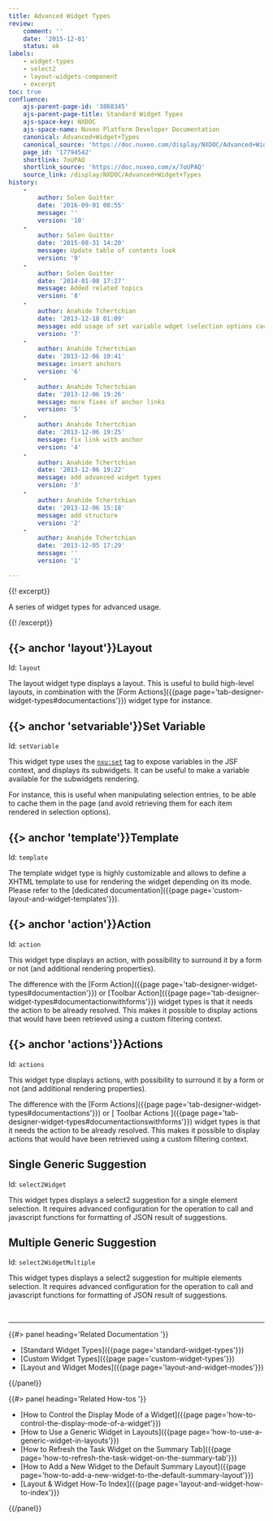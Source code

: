 ```yaml
---
title: Advanced Widget Types
review:
    comment: ''
    date: '2015-12-01'
    status: ok
labels:
    - widget-types
    - select2
    - layout-widgets-component
    - excerpt
toc: true
confluence:
    ajs-parent-page-id: '3868345'
    ajs-parent-page-title: Standard Widget Types
    ajs-space-key: NXDOC
    ajs-space-name: Nuxeo Platform Developer Documentation
    canonical: Advanced+Widget+Types
    canonical_source: 'https://doc.nuxeo.com/display/NXDOC/Advanced+Widget+Types'
    page_id: '17794542'
    shortlink: 7oUPAQ
    shortlink_source: 'https://doc.nuxeo.com/x/7oUPAQ'
    source_link: /display/NXDOC/Advanced+Widget+Types
history:
    - 
        author: Solen Guitter
        date: '2016-09-01 08:55'
        message: ''
        version: '10'
    - 
        author: Solen Guitter
        date: '2015-08-31 14:20'
        message: Update table of contents look
        version: '9'
    - 
        author: Solen Guitter
        date: '2014-01-08 17:27'
        message: Added related topics
        version: '8'
    - 
        author: Anahide Tchertchian
        date: '2013-12-18 01:09'
        message: add usage of set variable wdget (selection options cache)
        version: '7'
    - 
        author: Anahide Tchertchian
        date: '2013-12-06 19:41'
        message: insert anchors
        version: '6'
    - 
        author: Anahide Tchertchian
        date: '2013-12-06 19:26'
        message: more fixes of anchor links
        version: '5'
    - 
        author: Anahide Tchertchian
        date: '2013-12-06 19:25'
        message: fix link with anchor
        version: '4'
    - 
        author: Anahide Tchertchian
        date: '2013-12-06 19:22'
        message: add advanced widget types
        version: '3'
    - 
        author: Anahide Tchertchian
        date: '2013-12-06 15:18'
        message: add structure
        version: '2'
    - 
        author: Anahide Tchertchian
        date: '2013-12-05 17:29'
        message: ''
        version: '1'

---
```

{{! excerpt}}

A series of widget types for advanced usage.

{{! /excerpt}}

## {{> anchor 'layout'}}Layout

Id: `layout`

The layout widget type displays a layout. This is useful to build high-level layouts, in combination with the [Form Actions]({{page page='tab-designer-widget-types#documentactions'}}) widget type for instance.

## {{> anchor 'setvariable'}}Set Variable

Id: `setVariable`

This widget type uses the [`nxu:set`](http://nxuset) tag to expose variables in the JSF context, and displays its subwidgets. It can be useful to make a variable available for the subwidgets rendering.

For instance, this is useful when manipulating selection entries, to be able to cache them in the page (and avoid retrieving them for each item rendered in selection options).

## {{> anchor 'template'}}Template

Id: `template`

The template widget type is highly customizable and allows to define a XHTML template to use for rendering the widget depending on its mode. Please refer to the [dedicated documentation]({{page page='custom-layout-and-widget-templates'}}).

## {{> anchor 'action'}}Action

Id: `action`

This widget type displays an action, with possibility to surround it by a form or not (and additional rendering properties).

The difference with the [Form Action]({{page page='tab-designer-widget-types#documentaction'}}) or [Toolbar Action]({{page page='tab-designer-widget-types#documentactionwithforms'}}) widget types is that it needs the action to be already resolved. This makes it possible to display actions that would have been retrieved using a custom filtering context.

## {{> anchor 'actions'}}Actions

Id: `actions`

This widget type displays actions, with possibility to surround it by a form or not (and additional rendering properties).

The difference with the [Form Actions]({{page page='tab-designer-widget-types#documentactions'}}) or [ Toolbar Actions ]({{page page='tab-designer-widget-types#documentactionswithforms'}}) widget types is that it needs the action to be already resolved. This makes it possible to display actions that would have been retrieved using a custom filtering context.

## Single Generic Suggestion

Id: `select2Widget`

This widget types displays a select2 suggestion for a single element selection. It requires advanced configuration for the operation to call and javascript functions for formatting of JSON result of suggestions.

## Multiple Generic Suggestion

Id: `select2WidgetMultiple`

This widget types displays a select2 suggestion for multiple elements selection. It requires advanced configuration for the operation to call and javascript functions for formatting of JSON result of suggestions.

&nbsp;

* * *

<div class="row" data-equalizer data-equalize-on="medium"><div class="column medium-6">{{#> panel heading='Related Documentation '}}

*   [Standard Widget Types]({{page page='standard-widget-types'}})
*   [Custom Widget Types]({{page page='custom-widget-types'}})
*   [Layout and Widget Modes]({{page page='layout-and-widget-modes'}})

{{/panel}}</div><div class="column medium-6">{{#> panel heading='Related How-tos '}}

*   [How to Control the Display Mode of a Widget]({{page page='how-to-control-the-display-mode-of-a-widget'}})
*   [How to Use a Generic Widget in Layouts]({{page page='how-to-use-a-generic-widget-in-layouts'}})
*   [How to Refresh the Task Widget on the Summary Tab]({{page page='how-to-refresh-the-task-widget-on-the-summary-tab'}})
*   [How to Add a New Widget to the Default Summary Layout]({{page page='how-to-add-a-new-widget-to-the-default-summary-layout'}})
*   [Layout & Widget How-To Index]({{page page='layout-and-widget-how-to-index'}})

{{/panel}}</div></div>